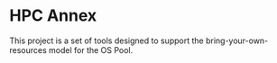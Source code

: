 # HPC Annex

This project is a set of tools designed to support the bring-your-own-resources model for the OS Pool.
